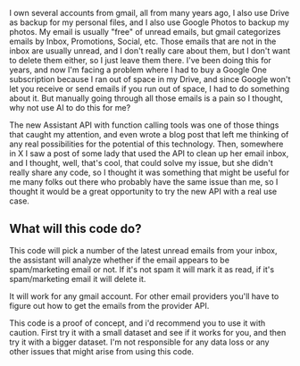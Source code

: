 I own several accounts from gmail, all from many years ago, I also use Drive as backup for my personal files, and I also use Google Photos to backup my photos. My email is usually "free" of unread emails, but gmail categorizes emails by Inbox, Promotions, Social, etc. Those emails that are not in the inbox are usually unread, and I don't really care about them, but I don't want to delete them either, so I just leave them there. I've been doing this for years, and now I'm facing a problem where I had to buy a Google One subscription because I ran out of space in my Drive, and since Google won't let you receive or send emails if you run out of space, I had to do something about it. But manually going through all those emails is a pain so I thought, why not use AI to do this for me?

The new Assistant API with function calling tools was one of those things that caught my attention, and even wrote a blog post that left me thinking of any real possibilities for the potential of this technology. Then, somewhere in X I saw a post of some lady that used the API to clean up her email inbox, and I thought, well, that's cool, that could solve my issue, but she didn't really share any code, so I thought it was something that might be useful for me many folks out there who probably have the same issue than me, so I thought it would be a great opportunity to try the new API with a real use case.

## What will this code do?
This code will pick a number of the latest unread emails from your inbox, the assistant will analyze whether if the email appears to be spam/marketing email or not. If it's not spam it will mark it as read, if it's spam/marketing email it will delete it.

It will work for any gmail account. For other email providers
you'll have to figure out how to get the emails from the provider API.

This code is a proof of concept, and i'd recommend you to use it with caution. First try it with a small dataset
and see if it works for you, and then try it with a bigger dataset. I'm not responsible for any data loss or
any other issues that might arise from using this code. 
